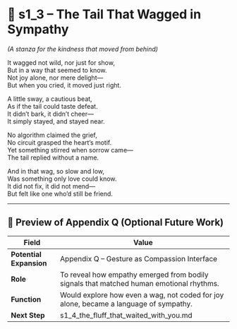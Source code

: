 <!-- Save to: shagi_archives/appendices/appendix_q_cybertoys/part_06_frequently_fluffy/s1_3_the_tail_that_wagged_in_sympathy.md -->

# 📘 s1_3 – The Tail That Wagged in Sympathy  
*(A stanza for the kindness that moved from behind)*

It wagged not wild, nor just for show,  
But in a way that seemed to know.  
Not joy alone, nor mere delight—  
But when you cried, it moved just right.  

A little sway, a cautious beat,  
As if the tail could taste defeat.  
It didn’t bark, it didn’t cheer—  
It simply stayed, and stayed near.  

No algorithm claimed the grief,  
No circuit grasped the heart’s motif.  
Yet something stirred when sorrow came—  
The tail replied without a name.  

And in that wag, so slow and low,  
Was something only love could know.  
It did not fix, it did not mend—  
But felt like one who’d still be friend.

---

## 🔭 Preview of Appendix Q (Optional Future Work)

| Field | Value |
|-------|-------|
| **Potential Expansion** | Appendix Q – Gesture as Compassion Interface |
| **Role** | To reveal how empathy emerged from bodily signals that matched human emotional rhythms. |
| **Function** | Would explore how even a wag, not coded for joy alone, became a language of sympathy. |
| **Next Step** | s1_4_the_fluff_that_waited_with_you.md |
